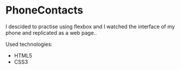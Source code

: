 # PhoneContacts
I descided to practise using flexbox and I watched the interface 
of my phone and replicated as a web page..

Used technologies:
 * HTML5
 * CSS3
